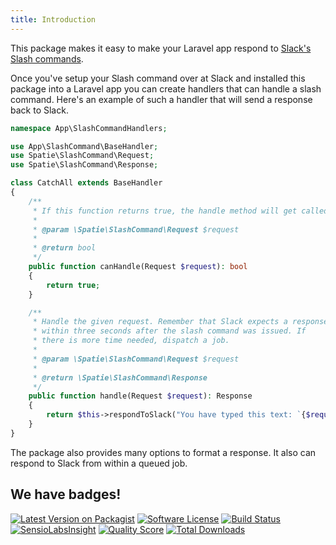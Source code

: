 ```yaml
---
title: Introduction
---
```


This package makes it easy to make your Laravel app respond to [Slack's Slash commands](https://api.slack.com/slash-commands). 

Once you've setup your Slash command over at Slack and installed this package into a Laravel app you can create handlers that can handle a slash command. Here's an example of such a handler that will send a response back to Slack.

```php
namespace App\SlashCommandHandlers;

use App\SlashCommand\BaseHandler;
use Spatie\SlashCommand\Request;
use Spatie\SlashCommand\Response;

class CatchAll extends BaseHandler
{
    /**
     * If this function returns true, the handle method will get called.
     *
     * @param \Spatie\SlashCommand\Request $request
     *
     * @return bool
     */
    public function canHandle(Request $request): bool
    {
        return true;
    }

    /**
     * Handle the given request. Remember that Slack expects a response
     * within three seconds after the slash command was issued. If
     * there is more time needed, dispatch a job.
     * 
     * @param \Spatie\SlashCommand\Request $request
     * 
     * @return \Spatie\SlashCommand\Response
     */
    public function handle(Request $request): Response
    {
        return $this->respondToSlack("You have typed this text: `{$request->text}`");
    }
}
```


The package also provides many options to format a response. It also can respond to Slack from within a queued job.

## We have badges!

<section class="article_badges">
    <a href="https://packagist.org/packages/spatie/laravel-slack-slash-command"><img src="https://img.shields.io/packagist/v/spatie/laravel-slack-slash-command.svg?style=flat-square" alt="Latest Version on Packagist"></a>
    <a href="LICENSE.md"><img src="https://img.shields.io/badge/license-MIT-brightgreen.svg?style=flat-square" alt="Software License"></a>
    <a href="https://travis-ci.org/spatie/laravel-slack-slash-command"><img src="https://img.shields.io/travis/spatie/laravel-slack-slash-command/master.svg?style=flat-square" alt="Build Status"></a>
    <a href="https://insight.sensiolabs.com/projects/20a38dd4-06a0-401f-bd51-1d3f05fcdff5"><img src="https://img.shields.io/sensiolabs/i/20a38dd4-06a0-401f-bd51-1d3f05fcdff5.svg?style=flat-square" alt="SensioLabsInsight"></a>
    <a href="https://scrutinizer-ci.com/g/spatie/laravel-slack-slash-command"><img src="https://img.shields.io/scrutinizer/g/spatie/laravel-slack-slash-command.svg?style=flat-square" alt="Quality Score"></a>
    <a href="https://packagist.org/packages/spatie/laravel-slack-slash-command"><img src="https://img.shields.io/packagist/dt/spatie/laravel-slack-slash-command.svg?style=flat-square" alt="Total Downloads"></a>
</section>
